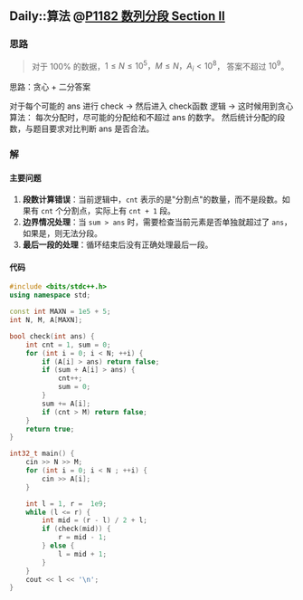## Daily::算法 @[P1182 数列分段 Section II](https://www.luogu.com.cn/problem/P1182)
### 思路
> 对于 100% 的数据，$1≤N≤10^5，M≤N，A_i​<10^8$， 答案不超过 $10^9$。

思路：贪心 + 二分答案

对于每个可能的 ans 进行 check ->
然后进入 check函数 逻辑 ->
这时候用到贪心算法：
每次分配时，尽可能的分配给和不超过 ans 的数字。
然后统计分配的段数，与题目要求对比判断 ans 是否合法。

### 解
#### 主要问题
1. **段数计算错误**：当前逻辑中，`cnt` 表示的是"分割点"的数量，而不是段数。如果有 `cnt` 个分割点，实际上有 `cnt + 1` 段。
2. **边界情况处理**：当 `sum > ans` 时，需要检查当前元素是否单独就超过了 `ans`，如果是，则无法分段。
3. **最后一段的处理**：循环结束后没有正确处理最后一段。

#### 代码
```cpp
#include <bits/stdc++.h>
using namespace std;

const int MAXN = 1e5 + 5;
int N, M, A[MAXN];

bool check(int ans) {
    int cnt = 1, sum = 0;
    for (int i = 0; i < N; ++i) {
        if (A[i] > ans) return false;
        if (sum + A[i] > ans) {
            cnt++;
            sum = 0;
        }
        sum += A[i];
        if (cnt > M) return false;
    }
    return true;
}

int32_t main() {
    cin >> N >> M;
    for (int i = 0; i < N ; ++i) {
        cin >> A[i];
    }

    int l = 1, r =  1e9;
    while (l <= r) {
        int mid = (r - l) / 2 + l;
        if (check(mid)) {
            r = mid - 1;
        } else {
            l = mid + 1;
        }
    }
    cout << l << '\n';
}
```

#### 

